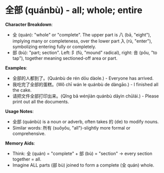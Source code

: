 # **全部 (quánbù) - all; whole; entire**

**Character Breakdown**:  
- 全 (quán): "whole" or "complete". The upper part is 八 (bā, "eight"), implying many or completeness, over the lower part 入 (rù, "enter"), symbolizing entering fully or completely.  
- 部 (bù): "part; section". Left: 阝(fù, "mound" radical), right: 咅 (pǒu, "to tap"), together meaning sectioned-off area or part.

**Examples**:  
- 全部的人都到了。(Quánbù de rén dōu dàole.) - Everyone has arrived.  
- 我吃完了全部的蛋糕。(Wǒ chī wán le quánbù de dàngāo.) - I finished all the cake.  
- 请把文件全部打印出来。(Qǐng bǎ wénjiàn quánbù dǎyìn chūlái.) - Please print out all the documents.

**Usage Notes**:  
- 全部 (quánbù) is a noun or adverb, often takes 的 (de) to modify nouns.  
- Similar words: 所有 (suǒyǒu, "all")-slightly more formal or comprehensive.

**Memory Aids**:  
- Think: 全 (quán) = "complete" + 部 (bù) = "section" → every section together = all.  
- Imagine ALL parts (部 bù) joined to form a complete (全 quán) whole.